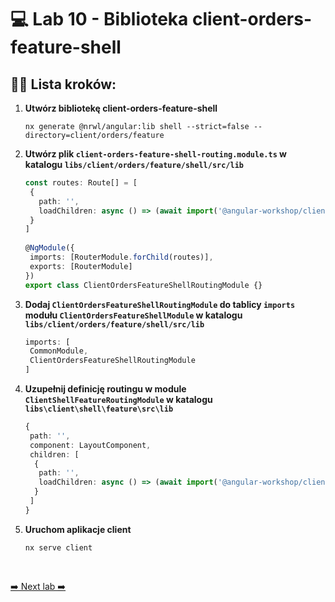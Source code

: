 # 💻 Lab 10 - Biblioteka client-orders-feature-shell

## 🏋️‍♀️ Lista kroków:

1. **Utwórz bibliotekę client-orders-feature-shell**

   ```shell
   nx generate @nrwl/angular:lib shell --strict=false --directory=client/orders/feature
   ```

2. **Utwórz plik `client-orders-feature-shell-routing.module.ts` w katalogu `libs/client/orders/feature/shell/src/lib`**

   ```typescript
   const routes: Route[] = [
    {
      path: '',
      loadChildren: async () => (await import('@angular-workshop/client/orders/feature/orders')).ClientOrdersFeatureOrdersModule
    }
   ]
    
   @NgModule({
    imports: [RouterModule.forChild(routes)],
    exports: [RouterModule] 
   })
   export class ClientOrdersFeatureShellRoutingModule {}
   ```

3. **Dodaj `ClientOrdersFeatureShellRoutingModule` do tablicy `imports` modułu `ClientOrdersFeatureShellModule` w katalogu `libs/client/orders/feature/shell/src/lib`**

   ```typescript
   imports: [
    CommonModule,
    ClientOrdersFeatureShellRoutingModule
   ]
   ```

4. **Uzupełnij definicję routingu w module `ClientShellFeatureRoutingModule` w katalogu `libs\client\shell\feature\src\lib`**

   ```typescript
   {
    path: '',
    component: LayoutComponent,
    children: [
     {
      path: '',
      loadChildren: async () => (await import('@angular-workshop/client/orders/feature/shell')).ClientOrdersFeatureShellModule
     }
    ]
   }
   ```

5. **Uruchom aplikacje client**

    ```shell
    nx serve client
    ```
<br>

[➡️ Next lab ➡️](./lab_11.md)
